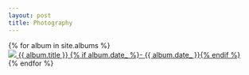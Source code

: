 ```yaml
---
layout: post
title: Photography
---
```


<div class="albums image-grid">
  {% for album in site.albums %}
    <div class="album-container grid-item">
      <a href="{{ album.url }}">
        <img class="thumbnail" src="/assets/images/albums/{{ album.album_directory }}/thumbnails/{{ album.cover }}">
        {{ album.title }} {% if album.date_ %}- {{ album.date_ }}{% endif %}
      </a>
    </div>
  {% endfor %}
</div>
